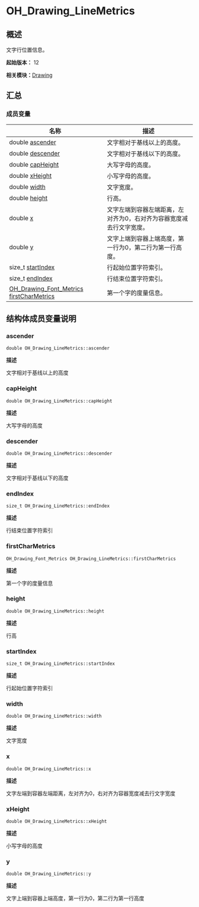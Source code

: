 # OH_Drawing_LineMetrics


## 概述

文字行位置信息。

**起始版本：** 12

**相关模块：**[Drawing](_drawing.md)


## 汇总


### 成员变量

| 名称 | 描述 | 
| -------- | -------- |
| double [ascender](#ascender) | 文字相对于基线以上的高度。 | 
| double [descender](#descender) | 文字相对于基线以下的高度。 | 
| double [capHeight](#capheight) | 大写字母的高度。 | 
| double [xHeight](#xheight) | 小写字母的高度。 | 
| double [width](#width) | 文字宽度。 | 
| double [height](#height) | 行高。 | 
| double [x](#x) | 文字左端到容器左端距离，左对齐为0，右对齐为容器宽度减去行文字宽度。 | 
| double [y](#y) | 文字上端到容器上端高度，第一行为0，第二行为第一行高度。 | 
| size_t [startIndex](#startindex) | 行起始位置字符索引。 | 
| size_t [endIndex](#endindex) | 行结束位置字符索引。 | 
| [OH_Drawing_Font_Metrics](_o_h___drawing___font___metrics.md) [firstCharMetrics](#firstcharmetrics) | 第一个字的度量信息。 | 


## 结构体成员变量说明


### ascender

```
double OH_Drawing_LineMetrics::ascender
```

**描述**

文字相对于基线以上的高度


### capHeight

```
double OH_Drawing_LineMetrics::capHeight
```

**描述**

大写字母的高度


### descender

```
double OH_Drawing_LineMetrics::descender
```

**描述**

文字相对于基线以下的高度


### endIndex

```
size_t OH_Drawing_LineMetrics::endIndex
```

**描述**

行结束位置字符索引


### firstCharMetrics

```
OH_Drawing_Font_Metrics OH_Drawing_LineMetrics::firstCharMetrics
```

**描述**

第一个字的度量信息


### height

```
double OH_Drawing_LineMetrics::height
```

**描述**

行高


### startIndex

```
size_t OH_Drawing_LineMetrics::startIndex
```

**描述**

行起始位置字符索引


### width

```
double OH_Drawing_LineMetrics::width
```

**描述**

文字宽度


### x

```
double OH_Drawing_LineMetrics::x
```

**描述**

文字左端到容器左端距离，左对齐为0，右对齐为容器宽度减去行文字宽度


### xHeight

```
double OH_Drawing_LineMetrics::xHeight
```

**描述**

小写字母的高度


### y

```
double OH_Drawing_LineMetrics::y
```

**描述**

文字上端到容器上端高度，第一行为0，第二行为第一行高度
